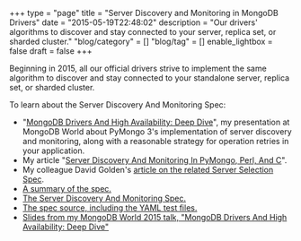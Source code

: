 +++
type = "page"
title = "Server Discovery and Monitoring in MongoDB Drivers"
date = "2015-05-19T22:48:02"
description = "Our drivers' algorithms to discover and stay connected to your server, replica set, or sharded cluster."
"blog/category" = []
"blog/tag" = []
enable_lightbox = false
draft = false
+++

<p>Beginning in 2015, all our official drivers strive to implement the same algorithm to discover and stay connected to your standalone server, replica set, or sharded cluster.</p>
<p>To learn about the Server Discovery And Monitoring Spec:</p>
<ul>
<li>"<a href="https://www.mongodb.com/presentations/mongodb-drivers-and-high-availability-deep-dive">MongoDB Drivers And High Availability: Deep Dive</a>", my presentation at MongoDB World about PyMongo 3's implementation of server discovery and monitoring, along with a reasonable strategy for operation retries in your application.</li>
<li>My article "<a href="/blog/server-discovery-and-monitoring-in-pymongo-perl-and-c/">Server Discovery And Monitoring In PyMongo, Perl, And C</a>".</li>
<li>My colleague David Golden's <a href="http://www.mongodb.com/blog/post/server-selection-next-generation-mongodb-drivers">article on the related Server Selection Spec</a>.</li>
<li><a href="/server-discovery-and-monitoring-summary.html">A summary of the spec.</a></li>
<li><a href="/server-discovery-and-monitoring.html">The Server Discovery And Monitoring Spec.</a></li>
<li><a href="https://github.com/mongodb/specifications/tree/master/source/server-discovery-and-monitoring">The spec source, including the YAML test files.</a></li>
<li><a href="http://www.slideshare.net/emptysquare/drivers-and-high-availability-mongo-db-world-2015">Slides from my MongoDB World 2015 talk, "MongoDB Drivers And High Availability: Deep Dive"</a></li>
</ul>
    